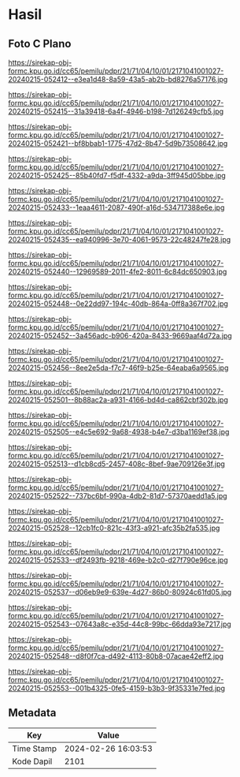 # Hasil

## Foto C Plano

https://sirekap-obj-formc.kpu.go.id/cc65/pemilu/pdpr/21/71/04/10/01/2171041001027-20240215-052412--e3ea1d48-8a59-43a5-ab2b-bd8276a57176.jpg

https://sirekap-obj-formc.kpu.go.id/cc65/pemilu/pdpr/21/71/04/10/01/2171041001027-20240215-052415--31a39418-6a4f-4946-b198-7d126249cfb5.jpg

https://sirekap-obj-formc.kpu.go.id/cc65/pemilu/pdpr/21/71/04/10/01/2171041001027-20240215-052421--bf8bbab1-1775-47d2-8b47-5d9b73508642.jpg

https://sirekap-obj-formc.kpu.go.id/cc65/pemilu/pdpr/21/71/04/10/01/2171041001027-20240215-052425--85b40fd7-f5df-4332-a9da-3ff945d05bbe.jpg

https://sirekap-obj-formc.kpu.go.id/cc65/pemilu/pdpr/21/71/04/10/01/2171041001027-20240215-052433--1eaa4611-2087-490f-a16d-534717388e6e.jpg

https://sirekap-obj-formc.kpu.go.id/cc65/pemilu/pdpr/21/71/04/10/01/2171041001027-20240215-052435--ea940996-3e70-4061-9573-22c48247fe28.jpg

https://sirekap-obj-formc.kpu.go.id/cc65/pemilu/pdpr/21/71/04/10/01/2171041001027-20240215-052440--12969589-2011-4fe2-8011-6c84dc650903.jpg

https://sirekap-obj-formc.kpu.go.id/cc65/pemilu/pdpr/21/71/04/10/01/2171041001027-20240215-052448--0e22dd97-194c-40db-864a-0ff8a367f702.jpg

https://sirekap-obj-formc.kpu.go.id/cc65/pemilu/pdpr/21/71/04/10/01/2171041001027-20240215-052452--3a456adc-b906-420a-8433-9669aaf4d72a.jpg

https://sirekap-obj-formc.kpu.go.id/cc65/pemilu/pdpr/21/71/04/10/01/2171041001027-20240215-052456--8ee2e5da-f7c7-46f9-b25e-64eaba6a9565.jpg

https://sirekap-obj-formc.kpu.go.id/cc65/pemilu/pdpr/21/71/04/10/01/2171041001027-20240215-052501--8b88ac2a-a931-4166-bd4d-ca862cbf302b.jpg

https://sirekap-obj-formc.kpu.go.id/cc65/pemilu/pdpr/21/71/04/10/01/2171041001027-20240215-052505--e4c5e692-9a68-4938-b4e7-d3ba1169ef38.jpg

https://sirekap-obj-formc.kpu.go.id/cc65/pemilu/pdpr/21/71/04/10/01/2171041001027-20240215-052513--d1cb8cd5-2457-408c-8bef-9ae709126e3f.jpg

https://sirekap-obj-formc.kpu.go.id/cc65/pemilu/pdpr/21/71/04/10/01/2171041001027-20240215-052522--737bc6bf-990a-4db2-81d7-57370aedd1a5.jpg

https://sirekap-obj-formc.kpu.go.id/cc65/pemilu/pdpr/21/71/04/10/01/2171041001027-20240215-052528--12cb1fc0-821c-43f3-a921-afc35b2fa535.jpg

https://sirekap-obj-formc.kpu.go.id/cc65/pemilu/pdpr/21/71/04/10/01/2171041001027-20240215-052533--df2493fb-9218-469e-b2c0-d27f790e96ce.jpg

https://sirekap-obj-formc.kpu.go.id/cc65/pemilu/pdpr/21/71/04/10/01/2171041001027-20240215-052537--d06eb9e9-639e-4d27-86b0-80924c61fd05.jpg

https://sirekap-obj-formc.kpu.go.id/cc65/pemilu/pdpr/21/71/04/10/01/2171041001027-20240215-052543--07643a8c-e35d-44c8-99bc-66dda93e7217.jpg

https://sirekap-obj-formc.kpu.go.id/cc65/pemilu/pdpr/21/71/04/10/01/2171041001027-20240215-052548--d8f0f7ca-d492-4113-80b8-07acae42eff2.jpg

https://sirekap-obj-formc.kpu.go.id/cc65/pemilu/pdpr/21/71/04/10/01/2171041001027-20240215-052553--001b4325-0fe5-4159-b3b3-9f35331e7fed.jpg


## Metadata

| Key        | Value               |
| ---------- | ------------------- |
| Time Stamp | 2024-02-26 16:03:53 |
| Kode Dapil | 2101                |



